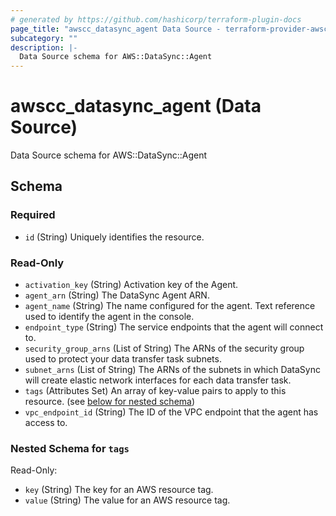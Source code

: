 ```yaml
---
# generated by https://github.com/hashicorp/terraform-plugin-docs
page_title: "awscc_datasync_agent Data Source - terraform-provider-awscc"
subcategory: ""
description: |-
  Data Source schema for AWS::DataSync::Agent
---
```


# awscc_datasync_agent (Data Source)

Data Source schema for AWS::DataSync::Agent



<!-- schema generated by tfplugindocs -->
## Schema

### Required

- `id` (String) Uniquely identifies the resource.

### Read-Only

- `activation_key` (String) Activation key of the Agent.
- `agent_arn` (String) The DataSync Agent ARN.
- `agent_name` (String) The name configured for the agent. Text reference used to identify the agent in the console.
- `endpoint_type` (String) The service endpoints that the agent will connect to.
- `security_group_arns` (List of String) The ARNs of the security group used to protect your data transfer task subnets.
- `subnet_arns` (List of String) The ARNs of the subnets in which DataSync will create elastic network interfaces for each data transfer task.
- `tags` (Attributes Set) An array of key-value pairs to apply to this resource. (see [below for nested schema](#nestedatt--tags))
- `vpc_endpoint_id` (String) The ID of the VPC endpoint that the agent has access to.

<a id="nestedatt--tags"></a>
### Nested Schema for `tags`

Read-Only:

- `key` (String) The key for an AWS resource tag.
- `value` (String) The value for an AWS resource tag.


